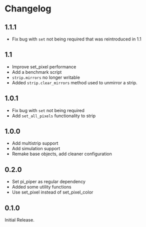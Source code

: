 # Changelog

## 1.1.1
- Fix bug with `set` not being required that was reintroduced in 1.1

## 1.1
- Improve set_pixel performance
- Add a benchmark script
- `strip.mirrors` no longer writable
- Added `strip.clear_mirrors` method used to unmirror a strip.

## 1.0.1
- Fix bug with `set` not being required
- Add `set_all_pixels` functionality to strip

## 1.0.0
- Add multistrip support
- Add simulation support
- Remake base objects, add cleaner configuration

## 0.2.0
- Set pi_piper as regular dependency
- Added some utility functions
- Use set_pixel instead of set_pixel_color

## 0.1.0

Initial Release.
